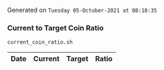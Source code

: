 Generated on `Tuesday 05-October-2021 at 08:18:35`

### Current to Target Coin Ratio
`current_coin_ratio.sh`

Date|Current|Target|Ratio
---|---|---|---
